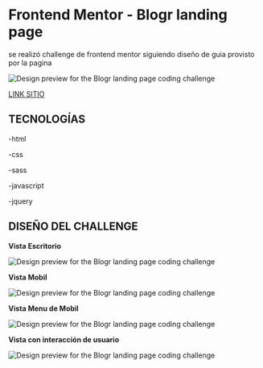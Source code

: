 # Frontend Mentor - Blogr landing page

se realizó challenge de frontend mentor siguiendo diseño de guia provisto por la pagina

![Design preview for the Blogr landing page coding challenge](./design/desktop-preview.jpg)

[LINK SITIO](https://https://facundoangel.github.io/FEM/landing-page-1/)


## TECNOLOGÍAS

-html 

-css

-sass

-javascript 

-jquery


## DISEÑO DEL CHALLENGE




**Vista Escritorio**

![Design preview for the Blogr landing page coding challenge](./design/desktop-design.jpg)


**Vista Mobil**

![Design preview for the Blogr landing page coding challenge](./design/mobile-design.jpg)


**Vista Menu de Mobil**

![Design preview for the Blogr landing page coding challenge](./design/mobile-menu.jpg)


**Vista con interacción de usuario**

![Design preview for the Blogr landing page coding challenge](./design/active-states.jpg)
